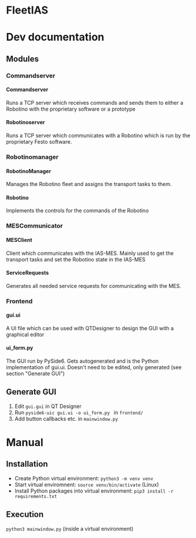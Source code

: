 # FleetIAS
# Dev documentation
## Modules
### Commandserver
#### Commandserver
Runs a TCP server which receives commands and sends them to either a Robotino with the proprietary software or a prototype
#### Robotinoserver
Runs a TCP server which communicates with a Robotino which is run by the proprietary Festo software.

### Robotinomanager
#### RobotinoManager
Manages the Robotino fleet and assigns the transport tasks to them.
#### Robotino
Implements the controls for the commands of the Robotino

### MESCommunicator
#### MESClient
Client which communicates with the IAS-MES. Mainly used to get the transport tasks and set the Robotino state in the IAS-MES
#### ServiceRequests
Generates all needed service requests for communicating with the MES.

### Frontend
#### gui.ui
A UI file which can be used with QTDesigner to design the GUI with a graphical editor
#### ui_form.py
The GUI run by PySide6. Gets autogenerated and is the Python implementation of gui.ui. Doesn't need to be edited, only generated (see section "Generate GUI")

## Generate GUI
1. Edit ``gui.gui`` in QT Designer
2. Run ``pyside6-uic gui.ui -o ui_form.py `` in ``frontend/``
3. Add button callbacks etc. in ``mainwindow.py``

# Manual
## Installation
- Create Python virtual environment: ``python3 -m venv venv ``
- Start virtual enviromnent: ``source venv/bin/activate`` (Linux)
- Install Python packages into virtual environment: ``pip3 install -r requirements.txt``

## Execution
``python3 mainwindow.py`` (inside a virtual environment)